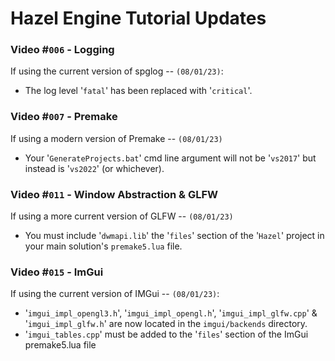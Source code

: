 # Hazel Engine Tutorial Updates

### Video #`006` - Logging
If using the current version of spglog -- `(08/01/23)`:
* The log level '`fatal`' has been replaced with '`critical`'.

### Video #`007` - Premake
If using a modern version of Premake -- `(08/01/23)`
* Your '`GenerateProjects.bat`' cmd line argument will not be '`vs2017`' but instead is '`vs2022`' (or whichever).

### Video #`011` - Window Abstraction & GLFW
If using a more current version of GLFW -- `(08/01/23)`
*  You must include '`dwmapi.lib`' the '`files`' section of the '`Hazel`' project in your main solution's `premake5.lua` file. 

### Video #`015` - ImGui
If using the current version of IMGui -- `(08/01/23)`:
* '`imgui_impl_opengl3.h`', '`imgui_impl_opengl.h`', '`imgui_impl_glfw.cpp`' & '`imgui_impl_glfw.h`' are now located in the `imgui/backends` directory.
* '`imgui_tables.cpp`' must be added to the '`files`' section of the ImGui premake5.lua file